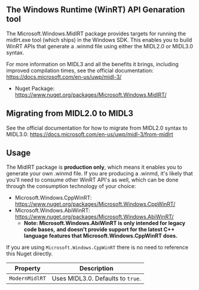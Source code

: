 ## The Windows Runtime (WinRT) API Genaration tool

The Microsoft.Windows.MidlRT package provides targets for running the midlrt.exe tool (which ships) in the Windows SDK. This enables you to build WinRT APIs that generate a .winmd file using either the MIDL2.0 or MIDL3.0 syntax.

For more information on MIDL3 and all the benefits it brings, including improved compilation times, see the official documentation: https://docs.microsoft.com/en-us/uwp/midl-3/

- Nuget Package: https://www.nuget.org/packages/Microsoft.Windows.MidlRT/

## Migrating from MIDL2.0 to MIDL3

See the official documentation for how to migrate from MIDL2.0 syntax to MIDL3.0: https://docs.microsoft.com/en-us/uwp/midl-3/from-midlrt

## Usage

The MidlRT package is **production only**, which means it enables you to generate your own .winmd file. If you are producing a .winmd, it's likely that you'll need to consume other WinRT API's as well, which can be done through the consumption technology of your choice:

- Microsoft.Windows.CppWinRT: https://www.nuget.org/packages/Microsoft.Windows.CppWinRT/
- Microsoft.Windows.AbiWinRT: https://www.nuget.org/packages/Microsoft.Windows.AbiWinRT/
  - **Note: Microsoft.Windows.AbiWinRT is only intended for legacy code bases,**
       **and doesn't provide support for the latest C++ language features that Microsoft.Windows.CppWinRT does.**

If you are using `Microsoft.Windows.CppWinRT` there is no need to reference this Nuget directly.

|  Property |  Description |
|-----------|---------------|
| `ModernMidlRT` | Uses MIDL3.0. Defaults to `true`. |
